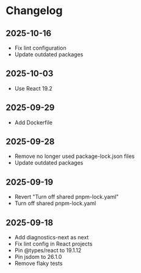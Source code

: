 # Changelog

## 2025-10-16

- Fix lint configuration
- Update outdated packages

## 2025-10-03

- Use React 19.2

## 2025-09-29

- Add Dockerfile

## 2025-09-28

- Remove no longer used package-lock.json files
- Update outdated packages

## 2025-09-19

- Revert "Turn off shared pnpm-lock.yaml"
- Turn off shared pnpm-lock.yaml

## 2025-09-18

- Add diagnostics-next as next
- Fix lint config in React projects
- Pin @types/react to 19.1.12
- Pin jsdom to 26.1.0
- Remove flaky tests
